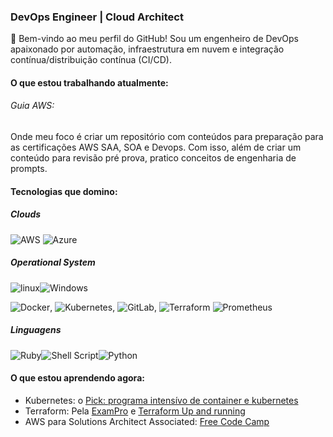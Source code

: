 ### DevOps Engineer | Cloud Architect

👋 Bem-vindo ao meu perfil do GitHub! Sou um engenheiro de DevOps apaixonado por automação, infraestrutura em nuvem e integração contínua/distribuição contínua (CI/CD).

#### O que estou trabalhando atualmente:
###### Guia AWS:
Onde meu foco é criar um repositório com conteúdos para preparação para as certificações AWS SAA, SOA e Devops. Com isso, além de criar um conteúdo para revisão pré prova, pratico conceitos de engenharia de prompts.

#### Tecnologias que domino:
##### Clouds
![AWS](https://img.shields.io/badge/Amazon_AWS-232F3E?style=for-the-badge&logo=amazon-aws&logoColor=white) ![Azure](https://img.shields.io/badge/Microsoft_Azure-0089D6?style=for-the-badge&logo=microsoft-azure&logoColor=white) 
##### Operational System
![linux](https://img.shields.io/badge/manjaro-35BF5C?style=for-the-badge&logo=manjaro&logoColor=white)![Windows](https://img.shields.io/badge/Windows-0078D6?style=for-the-badge&logo=windows&logoColor=white)

![Docker](https://img.shields.io/badge/docker-%230db7ed.svg?style=for-the-badge&logo=docker&logoColor=white), ![Kubernetes](https://img.shields.io/badge/kubernetes-%23326ce5.svg?style=for-the-badge&logo=kubernetes&logoColor=white), ![GitLab](https://img.shields.io/badge/gitlab-%23181717.svg?style=for-the-badge&logo=gitlab&logoColor=white), ![Terraform](https://img.shields.io/badge/terraform-%235835CC.svg?style=for-the-badge&logo=terraform&logoColor=white) ![Prometheus](https://img.shields.io/badge/Prometheus-E6522C?style=for-the-badge&logo=Prometheus&logoColor=white)
##### Linguagens
![Ruby](https://img.shields.io/badge/ruby-%23CC342D.svg?style=for-the-badge&logo=ruby&logoColor=white)![Shell Script](https://img.shields.io/badge/shell_script-%23121011.svg?style=for-the-badge&logo=gnu-bash&logoColor=white)![Python](https://img.shields.io/badge/python-3670A0?style=for-the-badge&logo=python&logoColor=ffdd54)

#### O que estou aprendendo agora:
- Kubernetes: o [Pick: programa intensívo de container e kubernetes](https://www.linuxtips.io/pick)
- Terraform: Pela [ExamPro](https://www.youtube.com/playlist?list=PLBfufR7vyJJ6OmMNbvfkBx1HcL-XI8ymg) e [Terraform Up and running](https://www.amazon.com.br/Terraform-Up-Running-Yevgeniy-Brikman/dp/1492046906)
- AWS para Solutions Architect Associated: [Free Code Camp](https://www.youtube.com/watch?v=c3Cn4xYfxJY)